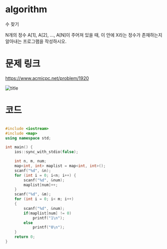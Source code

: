﻿# algorithm 
수 찾기  
  
N개의 정수 A[1], A[2], …, A[N]이 주어져 있을 때, 이 안에 X라는 정수가 존재하는지 알아내는 프로그램을 작성하시오.   

# 문제 링크    
https://www.acmicpc.net/problem/1920  


![title](https://github.com/jungmin3834/algorithm/blob/master/image/1920.png)  

# 코드

```cpp

#include <iostream>
#include <map>
using namespace std;

int main() {
	ios::sync_with_stdio(false);

	int n, m, num;
	map<int, int> maplist = map<int, int>();
	scanf("%d", &n);
	for (int i = 0; i<n; i++) {
		scanf("%d", &num);
		maplist[num]++;
	}
	scanf("%d", &m);
	for (int i = 0; i< m; i++)
	{
		scanf("%d", &num);
		if(maplist[num] != 0)
			printf("1\n");
		else
			printf("0\n");
	}
	return 0;
}

```
